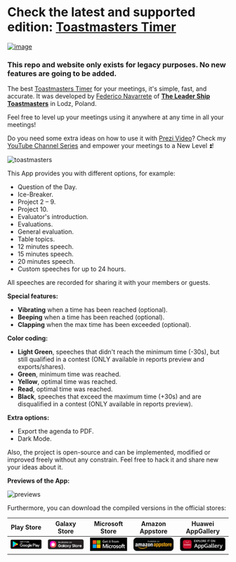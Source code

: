 # Check the latest and supported edition: [Toastmasters Timer][6]

[![image](https://user-images.githubusercontent.com/1666156/137726663-f256744f-b299-4c30-a74a-c4205a66b56e.png)](https://buymeacoffee.com/fanmixco)

### This repo and website only exists for legacy purposes. No new features are going to be added.

The best [Toastmasters Timer][3] for your meetings, it's simple, fast, and accurate. It was developed by [Federico Navarrete][1] of **[The Leader Ship Toastmasters][2]** in Lodz, Poland.

Feel free to level up your meetings using it anywhere at any time in all your meetings!

Do you need some extra ideas on how to use it with [Prezi Video][4]? Check my [YouTube Channel Series][5] and empower your meetings to a New Level ⏫!

![toastmasters](https://i.stack.imgur.com/TFTH7.jpg)

This App provides you with different options, for example:
- Question of the Day.
- Ice-Breaker.
- Project 2 – 9.
- Project 10.
- Evaluator's introduction.
- Evaluations.
- General evaluation.
- Table topics.
- 12 minutes speech.
- 15 minutes speech.
- 20 minutes speech.
- Custom speeches for up to 24 hours.

All speeches are recorded for sharing it with your members or guests.

**Special features:**
- **Vibrating** when a time has been reached (optional).
- **Beeping** when a time has been reached (optional).
- **Clapping** when the max time has been exceeded (optional).

**Color coding:**
- **Light Green**, speeches that didn't reach the minimum time (-30s), but still qualified in a contest (ONLY available in reports preview and exports/shares).
- **Green**, minimum time was reached.
- **Yellow**, optimal time was reached.
- **Read**, optimal time was reached.
- **Black**, speeches that exceed the maximum time (+30s) and are disqualified in a contest (ONLY available in reports preview).

**Extra options:**
- Export the agenda to PDF.
- Dark Mode.

Also, the project is open-source and can be implemented, modified or improved freely without any constrain. Feel free to hack it and share new your ideas about it.

**Previews of the App:**

![previews](https://i.stack.imgur.com/GQxp6.gif)

Furthermore, you can download the compiled versions in the official stores:


|Play Store|Galaxy Store|Microsoft Store|Amazon Appstore|Huawei AppGallery|
|:------------:|:------------:|:------------:|:------------:|:------------:|
|[![Toastmasters Timer](https://raw.githubusercontent.com/FANMixco/federiconavarrete/master/img/stores_badges/google_play_micro.png)](https://play.google.com/store/apps/details?id=tk.supernova.tmtimer.tk.supernova.tmtimer)|[![Toastmasters Timer](https://raw.githubusercontent.com/FANMixco/federiconavarrete/master/img/stores_badges/galaxy_micro.png)](https://galaxy.store/tmtimer)|[![Toastmasters Timer](https://raw.githubusercontent.com/FANMixco/federiconavarrete/master/img/stores_badges/microsoft_micro.png)](https://bit.ly/36Ug2EC)|[![Toastmasters Timer](https://raw.githubusercontent.com/FANMixco/federiconavarrete/master/img/stores_badges/amazon_micro.png)](https://amzn.to/3eSF23h)|[![Toastmasters Timer](https://raw.githubusercontent.com/FANMixco/federiconavarrete/master/img/stores_badges/huawei_micro.png)](https://bit.ly/3rqoC7w)|

  [1]: https://federiconavarrete.com
  [2]: https://www.facebook.com/TheLeaderShipToastmasters
  [3]: https://fanmixco.github.io/toastmasters-timer
  [4]: https://prezi.com/video
  [5]: https://bit.ly/3bf877f
  [6]: https://github.com/FANMixco/toastmasters-timer-material-design
